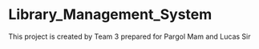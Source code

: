 # Library_Management_System
This project is created by Team 3 prepared for Pargol Mam and Lucas Sir

